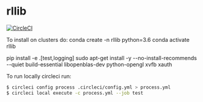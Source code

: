 # rllib

[![CircleCI](https://img.shields.io/circleci/build/github/sebascuri/rllib/master?label=build%20and%20test&token=25c056fd6b7e322c55dd48fd0c6052b1f8800919)](https://app.circleci.com/pipelines/github/sebascuri/rllib)

To install on clusters do:
conda create -n rllib python=3.6
conda activate rllib 

pip install -e .[test,logging]
sudo apt-get install -y --no-install-recommends --quiet build-essential libopenblas-dev python-opengl xvfb xauth



To run locally circleci run:
```bash
$ circleci config process .circleci/config.yml > process.yml
$ circleci local execute -c process.yml --job test
```